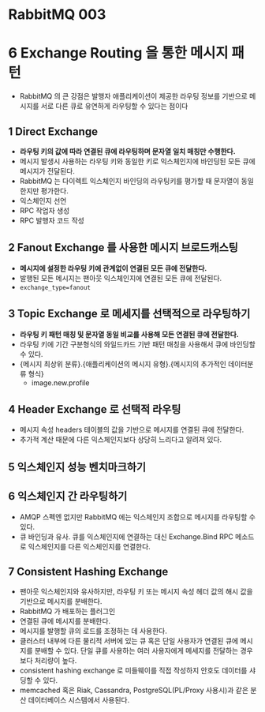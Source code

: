 # RabbitMQ 003



# 6 Exchange Routing 을 통한 메시지 패턴

- RabbitMQ 의 큰 강점은 발행자 애플리케이션이 제공한 라우팅 정보를 기반으로 메시지를 서로 다른 큐로 유연하게 라우팅할 수 있다는 점이다



## 1 Direct Exchange

- **라우팅 키의 값에 따라 연결된 큐에 라우팅하며 문자열 일치 매칭만 수행한다.**
- 메시지 발생시 사용하는 라우팅 키와 동일한 키로 익스체인지에 바인딩된 모든 큐에 메시지가 전달된다.
- RabbitMQ 는 다이렉트 익스체인지 바인딩의 라우팅키를 평가할 때 문자열이 동일한지만 평가한다.
- 익스체인지 선언
- RPC 작업자 생성
- RPC 발행자 코드 작성

## 2 Fanout Exchange 를 사용한 메시지 브로드캐스팅

- **메시지에 설정한 라우팅 키에 관계없이 연결된 모든 큐에 전달한다.**
- 발행된 모든 메시지는 팬아웃 익스체인지에 연결된 모든 큐에 전달된다.
- `exchange_type=fanout`



## 3 Topic Exchange 로 메세지를 선택적으로 라우팅하기

- **라우팅 키 패턴 매칭 및 문자열 동일 비교를 사용해 모든 연결된 큐에 전달한다.**
- 라우팅 키에 기간 구분형식의 와일드카드 기반 패턴 매칭을 사용해서 큐에 바인딩할 수 있다.
- {메시지 최상위 분류}.{애플리케이션의 메시지 유형}.{메시지의 추가적인 데이터분류 형식}
  - image.new.profile

## 4 Header Exchange 로 선택적 라우팅

- 메시지 속성 headers 테이블의 값을 기반으로 메시지를 연결된 큐에 전달한다.
- 추가적 계산 때문에 다른 익스체인지보다 상당히 느리다고 알려져 있다.

## 5 익스체인지 성능 벤치마크하기



## 6 익스체인지 간 라우팅하기

- AMQP 스펙엔 없지만 RabbitMQ 에는 익스체인지 조합으로 메시지를 라우팅할 수 있다.
- 큐 바인딩과 유사. 큐를 익스체인지에 연결하는 대신 Exchange.Bind RPC 메소드로 익스체인지를 다른 익스체인지를 연결한다.

## 7 Consistent Hashing Exchange

- 팬아웃 익스체인지와 유사하지만, 라우팅 키 또는 메시지 속성 헤더 값의 해시 값을 기반으로 메시지를 분배한다.
- RabbitMQ 가 배포하는 플러그인
- 연결된 큐에 메시지를 분배한다.
- 메시지를 발행할 큐의 로드를 조정하는 데 사용한다.
- 클러스터 내부에 다른 물리적 서버에 있는 큐 혹은 단일 사용자가 연결된 큐에 메시지를 분배할 수 있다. 단일 큐를 사용하는 여러 사용자에게 메세지를 전달하는 경우보다 처리량이 높다.
- consistent hashing exchange 로 미들웨이를 직접 작성하지 안호도 데이터를 샤딩할 수 있다.
- memcached 혹은 Riak, Cassandra, PostgreSQL(PL/Proxy 사용시)과 같은 분산 데이터베이스 시스템에서 사용된다.